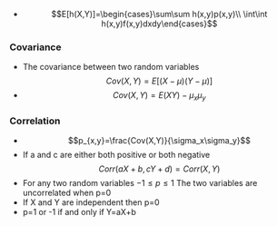 - $$E[h(X,Y)]=\begin{cases}\sum\sum h(x,y)p(x,y)\\ \int\int h(x,y)f(x,y)dxdy\end{cases}$$
### Covariance
- The covariance between two random variables $$Cov(X,Y)=E[(X-\mu)(Y-\mu)]$$
- $$Cov(X,Y)=E(XY)-\mu_x\mu_y$$
### Correlation
- $$p_{x,y}=\frac{Cov(X,Y)}{\sigma_x\sigma_y}$$
- If a and c are either both positive or both negative $$Corr(aX+b,cY+d)=Corr(X,Y)$$
- For any two random variables $-1\leq p \leq 1$ The two variables are uncorrelated when p=0
- If X and Y are independent then p=0
- p=1 or -1 if and only if Y=aX+b